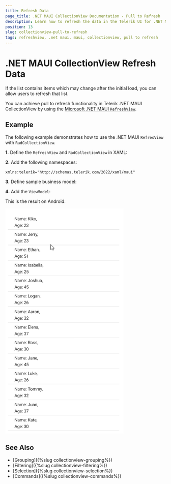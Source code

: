 ```yaml
---
title: Refresh Data
page_title: .NET MAUI CollectionView Documentation - Pull to Refresh
description: Learn how to refresh the data in the Telerik UI for .NET MAUI CollectionView using the pull-to-refresh functionality.
position: 13
slug: collectionview-pull-to-refresh
tags: refreshview, .net maui, maui, collectionview, pull to refresh
---
```


# .NET MAUI CollectionView Refresh Data

If the list contains items which may change after the initial load, you can allow users to refresh that list. 

You can achieve pull to refresh functionality in Telerik .NET MAUI CollectionView by using the <a href="https://learn.microsoft.com/en-us/dotnet/maui/user-interface/controls/refreshview?view=net-maui-8.0" target="_blank">Microsoft .NET MAUI `RefreshView`</a>.

## Example

The following example demonstrates how to use the .NET MAUI `RefresView` with `RadCollectionView`.

**1.** Define the `RefreshView` and `RadCollectionView` in XAML:

<snippet id='collectionview-pull-to-refresh-xaml'/>

**2.** Add the following namespaces:

```XAML
xmlns:telerik="http://schemas.telerik.com/2022/xaml/maui"
```

**3.** Define sample business model:

<snippet id='collectionview-grouptapcommand-model'/>

**4.** Add the `ViewModel`:

<snippet id='collectionview-pull-to-refresh'/>

This is the result on Android:

![.NET MAUI CollectionView Pull To Refresh](images/collectionview-pull-to-refresh.gif)

## See Also

- [Grouping]({%slug collectionview-grouping%})
- [Filtering]({%slug collectionview-filtering%})
- [Selection]({%slug collectionview-selection%})
- [Commands]({%slug collectionview-commands%})